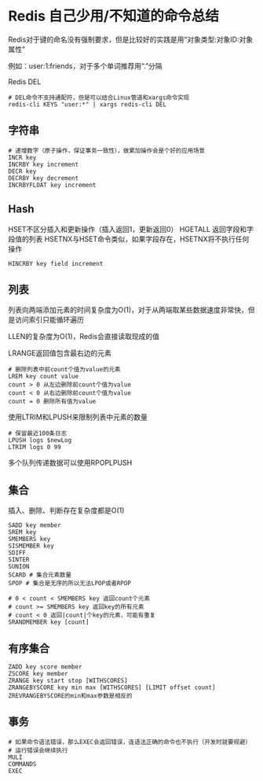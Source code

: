 # Redis 自己少用/不知道的命令总结

Redis对于键的命名没有强制要求，但是比较好的实践是用“对象类型:对象ID:对象属性”

例如：user:1:friends，对于多个单词推荐用“.”分隔

Redis DEL

```
# DEL命令不支持通配符，但是可以结合Linux管道和xargs命令实现
redis-cli KEYS "user:*" | xargs redis-cli DEL
```

## 字符串

```
# 递增数字（原子操作，保证事务一致性），做累加操作会是个好的应用场景
INCR key
INCRBY key increment
DECR key
DECRBY key decrement
INCRBYFLOAT key increment
```

## Hash

HSET不区分插入和更新操作（插入返回1，更新返回0）
HGETALL 返回字段和字段值的列表
HSETNX与HSET命令类似，如果字段存在，HSETNX将不执行任何操作

```
HINCRBY key field increment
```

## 列表

列表向两端添加元素的时间复杂度为O(1)，对于从两端取某些数据速度非常快，但是访问索引只能循环遍历

LLEN的复杂度为O(1)，Redis会直接读取现成的值

LRANGE返回值包含最右边的元素


```
# 删除列表中前count个值为value的元素
LREM key count value
count > 0 从左边删除前count个值为value
count < 0 从右边删除前count个值为value
count = 0 删除所有值为value
```

使用LTRIM和LPUSH来限制列表中元素的数量

```
# 保留最近100条日志
LPUSH logs $newLog
LTRIM logs 0 99
```

多个队列传递数据可以使用RPOPLPUSH


## 集合

插入、删除、判断存在复杂度都是O(1)


```
SADD key member
SREM key
SMEMBERS key
SISMEMBER key
SDIFF
SINTER
SUNION
SCARD # 集合元素数量
SPOP # 集合是无序的所以无法LPOP或者RPOP
```

```
# 0 < count < SMEMBERS key 返回count个元素
# count >= SMEMBERS key 返回key的所有元素
# count < 0 返回|count|个key的元素，可能有重复
SRANDMEMBER key [count]
```

## 有序集合

```
ZADD key score member
ZSCORE key member
ZRANGE key start stop [WITHSCORES]
ZRANGEBYSCORE key min max [WITHSCORES] [LIMIT offset count]
ZREVRANGEBYSCORE的min和max参数是相反的
```

## 事务

```
# 如果命令语法错误，那么EXEC会返回错误，连语法正确的命令也不执行（开发时就要规避）
# 运行错误会继续执行
MULI
COMMANDS
EXEC
```